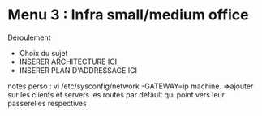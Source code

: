 # Menu 3 : Infra small/medium office

Déroulement

- Choix du sujet
- INSERER ARCHITECTURE ICI
- INSERER PLAN D'ADDRESSAGE ICI


notes perso : 
vi /etc/sysconfig/network
-GATEWAY=ip machine.
=>ajouter sur les clients et servers les routes par défault qui point vers leur passerelles respectives
